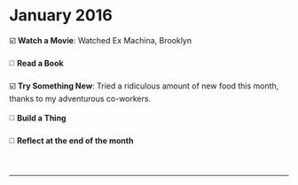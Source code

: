 <h1>January 2016</h1>

:ballot_box_with_check: <b>Watch a Movie</b>: Watched Ex Machina, Brooklyn
<br><br>
:white_medium_square: <b>Read a Book</b>
<br><br>
:ballot_box_with_check: <b>Try Something New</b>: Tried a ridiculous amount of new food this month, thanks to my adventurous co-workers. 
<br><br>
:white_medium_square: <b>Build a Thing</b>
<br><br>
:white_medium_square: <b>Reflect at the end of the month</b>
<br><br><br>
<hr>
<br>
